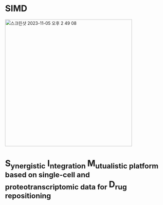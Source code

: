 # SIMD
<img width="417" alt="스크린샷 2023-11-05 오후 2 49 08" src="https://github.com/SMID-SYL/SMID/assets/149923570/853de3df-3996-4b6a-a3ae-5f6ea8a634e4">

**S<sub>ynergistic</sub> I<sub>ntegration </sub> M<sub>utualistic platform based on single-cell and proteotranscriptomic data for </sub>D<sub>rug repositioning</sub>**
==


<sub>
</sub>



